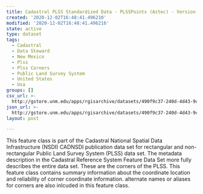 ```yaml
---
title: Cadastral PLSS Standardized Data - PLSSPoints (Aztec) - Version 1.1
created: '2020-12-02T16:48:41.496210'
modified: '2020-12-02T16:48:41.496216'
state: active
type: dataset
tags:
  - Cadastral
  - Data Steward
  - New Mexico
  - Plss
  - Plss Corners
  - Public Land Survey System
  - United States
  - Usa
groups: []
csv_url: >-
  http://gstore.unm.edu/apps/rgisarchive/datasets/490f9c37-240d-4d43-9c56-7835fbc26373/PLSSPoints_AZTEC.derived.csv
json_url: >-
  http://gstore.unm.edu/apps/rgisarchive/datasets/490f9c37-240d-4d43-9c56-7835fbc26373/PLSSPoints_AZTEC.derived.json
layout: post

---
```

 This feature class is part of the Cadastral National Spatial Data
                Infrastructure (NSDI) CADNSDI publication data set for rectangular and
                non-rectangular Public Land Survey System (PLSS) data set. The metadata description
                in the Cadastral Reference System Feature Data Set more fully describes the entire
                data set. These are the corners of the PLSS. This feature class contains summary
                information about the coordinate location and reliability of corner coordinate
                information. alternate names or aliases for corners are also inlcuded in this
                feature class. 
